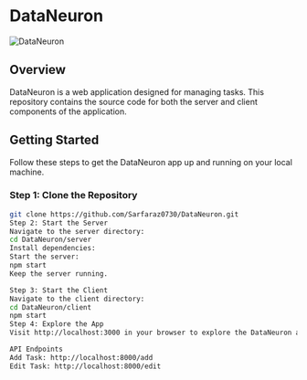 # DataNeuron

![DataNeuron](https://github.com/Sarfaraz0730/DataNeuron/assets/72138410/bfadf0bc-fee6-42fb-964d-062d4073e414)

## Overview

DataNeuron is a web application designed for managing tasks. This repository contains the source code for both the server and client components of the application.

## Getting Started

Follow these steps to get the DataNeuron app up and running on your local machine.

### Step 1: Clone the Repository

```bash
git clone https://github.com/Sarfaraz0730/DataNeuron.git
Step 2: Start the Server
Navigate to the server directory:
cd DataNeuron/server
Install dependencies:
Start the server:
npm start
Keep the server running.

Step 3: Start the Client
Navigate to the client directory:
cd DataNeuron/client
npm start
Step 4: Explore the App
Visit http://localhost:3000 in your browser to explore the DataNeuron app.

API Endpoints
Add Task: http://localhost:8000/add
Edit Task: http://localhost:8000/edit

